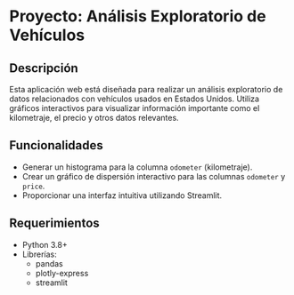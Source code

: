 # Proyecto: Análisis Exploratorio de Vehículos

## Descripción
Esta aplicación web está diseñada para realizar un análisis exploratorio de datos relacionados con vehículos usados en Estados Unidos. Utiliza gráficos interactivos para visualizar información importante como el kilometraje, el precio y otros datos relevantes.

## Funcionalidades
- Generar un histograma para la columna `odometer` (kilometraje).
- Crear un gráfico de dispersión interactivo para las columnas `odometer` y `price`.
- Proporcionar una interfaz intuitiva utilizando Streamlit.

## Requerimientos
- Python 3.8+
- Librerías:
  - pandas
  - plotly-express
  - streamlit